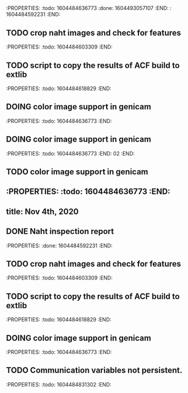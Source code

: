 ## 
:PROPERTIES:
:todo: 1604484636773
:done: 1604493057107
:END:
: 1604484592231
:END:
## TODO crop naht images and check for features
:PROPERTIES:
:todo: 1604484603309
:END:
## TODO script to copy the results of ACF build to extlib
:PROPERTIES:
:todo: 1604484618829
:END:
## DOING color image support in genicam
:PROPERTIES:
:todo: 1604484636773
:END:
## DOING color image support in genicam
:PROPERTIES:
:todo: 1604484636773
:END:
02
:END:
##
## TODO color image support in genicam
:PROPERTIES:
:todo: 1604484636773
:END:
---
title: Nov 4th, 2020
---

## DONE Naht inspection report
:PROPERTIES:
:done: 1604484592231
:END:
## TODO crop naht images and check for features
:PROPERTIES:
:todo: 1604484603309
:END:
## TODO script to copy the results of ACF build to extlib
:PROPERTIES:
:todo: 1604484618829
:END:
## DOING color image support in genicam
:PROPERTIES:
:todo: 1604484636773
:END:
## TODO Communication variables not persistent.
:PROPERTIES:
:todo: 1604484831302
:END:
##
